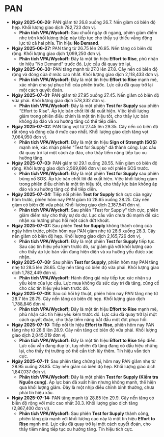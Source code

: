 # PAN

- **Ngày 2025-06-26:** PAN giảm từ 26.8 xuống 26.7. Nến giảm có biên độ hẹp. Khối lượng giao dịch 782,723 đơn vị.
    - **Phân tích VPA/Wyckoff:** Sau chuỗi ngày đi ngang, phiên giảm điểm nhẹ trên khối lượng thấp này tiếp tục cho thấy sự thiếu vắng động lực từ cả hai phía. Tín hiệu **No Demand**.
- **Ngày 2025-06-27:** PAN tăng từ 26.75 lên 26.95. Nến tăng có biên độ rộng. Khối lượng giao dịch 1,099,250 đơn vị.
    - **Phân tích VPA/Wyckoff:** Đây là một tín hiệu **Effort to Rise**, phủ nhận tín hiệu "No Demand" trước đó. Lực cầu đã quay trở lại.
- **Ngày 2025-06-30:** PAN tăng mạnh từ 27.0 lên 27.8. Cây nến có biên độ rộng và đóng cửa ở mức cao nhất. Khối lượng giao dịch 2,118,433 đơn vị.
    - **Phân tích VPA/Wyckoff:** Đây là một tín hiệu **Effort to Rise** mạnh mẽ, xác nhận cho sự phục hồi của phiên trước. Lực cầu đã quay trở lại một cách quyết đoán.
- **Ngày 2025-07-01:** PAN giảm từ 27.95 xuống 27.45. Nến giảm có biên độ vừa phải. Khối lượng giao dịch 578,332 đơn vị.
    - **Phân tích VPA/Wyckoff:** Đây là một phiên **Test for Supply** sau phiên "Effort to Rise". Áp lực bán chốt lời đã xuất hiện. Việc khối lượng giảm trong phiên điều chỉnh là một tín hiệu tốt, cho thấy lực bán không áp đảo và xu hướng tăng có thể tiếp diễn.
- **Ngày 2025-07-02:** PAN tăng vọt từ 27.45 lên 29.35. Cây nến có biên độ rất rộng và đóng cửa ở mức cao nhất. Khối lượng giao dịch tăng vọt 7,064,950 đơn vị.
    - **Phân tích VPA/Wyckoff:** Đây là một tín hiệu **Sign of Strength (SOS)** mạnh mẽ, xác nhận phiên "Test for Supply" đã thành công. Lực cầu đã quay trở lại một cách áp đảo, cho thấy tiềm năng tiếp tục xu hướng tăng.
- **Ngày 2025-07-03:** PAN giảm từ 29.1 xuống 28.55. Nến giảm có biên độ rộng. Khối lượng giao dịch 2,569,696 đơn vị so với phiên SOS trước.
    - **Phân tích VPA/Wyckoff:** Đây là một phiên **Test for Supply** sau phiên bùng nổ SOS. Áp lực bán chốt lời đã xuất hiện. Việc khối lượng giảm trong phiên điều chỉnh là một tín hiệu tốt, cho thấy lực bán không áp đảo và xu hướng tăng có thể tiếp diễn.
- **Ngày 2025-07-04:** Tiếp nối phiên **Test for Supply** tích cực của ngày hôm trước, phiên hôm nay PAN giảm từ 28.65 xuống 28.25. Cây nến giảm có biên độ vừa phải. Khối lượng giao dịch 2,187,541 đơn vị.
    - **Phân tích VPA/Wyckoff:** Sau phiên "Test for Supply" tích cực, phiên giảm điểm này cho thấy sự do dự. Lực cầu vẫn chưa đủ mạnh để xác nhận xu hướng phục hồi một cách dứt khoát.
- **Ngày 2025-07-07:** Sau phiên **Test for Supply** không thành công của ngày hôm trước, phiên hôm nay PAN giảm nhẹ từ 28.6 xuống 28.3. Cây nến giảm có biên độ hẹp. Khối lượng giao dịch 2,165,726 đơn vị.
    - **Phân tích VPA/Wyckoff:** Đây là một phiên **Test for Supply** tiếp tục. Sau các tín hiệu yếu kém trước đó, sự giảm giá với khối lượng cao cho thấy áp lực bán vẫn đang hiện diện và xu hướng yếu được xác nhận.
- **Ngày 2025-07-08:** Sau phiên **Test for Supply**, phiên hôm nay PAN tăng nhẹ từ 28.5 lên 28.65. Cây nến tăng có biên độ vừa phải. Khối lượng giao dịch 1,782,449 đơn vị.
    - **Phân tích VPA/Wyckoff:** Hành động giá này tiếp tục xác nhận sự yếu kém của lực cầu. Lực mua không đủ sức duy trì đà tăng, củng cố cho các tín hiệu yếu kém trước đó.
- **Ngày 2025-07-09:** Sau cú hồi kỹ thuật, phiên hôm nay PAN tăng nhẹ từ 28.7 lên 28.75. Cây nến tăng có biên độ hẹp. Khối lượng giao dịch 1,788,846 đơn vị.
    - **Phân tích VPA/Wyckoff:** Đây là một tín hiệu **Effort to Rise** mạnh mẽ, phủ nhận các tín hiệu yếu kém trước đó. Lực cầu đã quay trở lại một cách quyết đoán, cho thấy tiềm năng bắt đầu một đợt phục hồi.
- **Ngày 2025-07-10:** Tiếp nối tín hiệu **Effort to Rise**, phiên hôm nay PAN tăng nhẹ từ 28.6 lên 28.9. Cây nến tăng có biên độ vừa phải. Khối lượng giao dịch 2,045,019 đơn vị.
    - **Phân tích VPA/Wyckoff:** Đây là một tín hiệu **Effort to Rise** tiếp diễn. Lực cầu vẫn đang duy trì, tuy nhiên đà tăng đang có dấu hiệu chững lại, cho thấy thị trường có thể cần tích lũy thêm. Tín hiệu vẫn tích cực.
- **Ngày 2025-07-11:** Sau phiên tăng chững lại, hôm nay PAN giảm nhẹ từ 28.95 xuống 28.85. Cây nến giảm có biên độ hẹp. Khối lượng giao dịch 1,847,037 đơn vị.
    - **Phân tích VPA/Wyckoff:** Đây là một phiên **Test for Supply (Kiểm tra Nguồn cung)**. Áp lực bán đã xuất hiện nhưng không mạnh, thể hiện qua khối lượng giảm. Đây là một nhịp điều chỉnh bình thường, chưa phải tín hiệu xấu.
- **Ngày 2025-07-14:** PAN tăng mạnh từ 28.85 lên 29.9. Cây nến tăng có biên độ rộng với mức cao nhất 30.3. Khối lượng giao dịch tăng (2,867,400 đơn vị).
    - **Phân tích VPA/Wyckoff:** Sau phiên **Test for Supply** thành công, phiên tăng giá mạnh với khối lượng cao này là một tín hiệu **Effort to Rise** mạnh mẽ. Lực cầu đã quay trở lại một cách quyết đoán, cho thấy tiềm năng tiếp tục xu hướng tăng. Tín hiệu tích cực.




